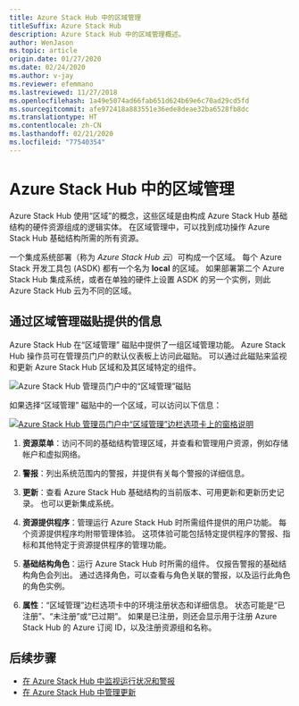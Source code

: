 ```yaml
---
title: Azure Stack Hub 中的区域管理
titleSuffix: Azure Stack Hub
description: Azure Stack Hub 中的区域管理概述。
author: WenJason
ms.topic: article
origin.date: 01/27/2020
ms.date: 02/24/2020
ms.author: v-jay
ms.reviewer: efemmano
ms.lastreviewed: 11/27/2018
ms.openlocfilehash: 1a49e5074ad66fab651d624b69e6c70ad29cd5fd
ms.sourcegitcommit: afe972418a883551e36ede8deae32ba6528fb8dc
ms.translationtype: HT
ms.contentlocale: zh-CN
ms.lasthandoff: 02/21/2020
ms.locfileid: "77540354"
---
```

# <a name="region-management-in-azure-stack-hub"></a>Azure Stack Hub 中的区域管理

Azure Stack Hub 使用“区域”的概念，这些区域是由构成 Azure Stack Hub 基础结构的硬件资源组成的逻辑实体。  在区域管理中，可以找到成功操作 Azure Stack Hub 基础结构所需的所有资源。

一个集成系统部署（称为 *Azure Stack Hub 云*）可构成一个区域。 每个 Azure Stack 开发工具包 (ASDK) 都有一个名为 **local** 的区域。 如果部署第二个 Azure Stack Hub 集成系统，或者在单独的硬件上设置 ASDK 的另一个实例，则此 Azure Stack Hub 云为不同的区域。

## <a name="information-available-through-the-region-management-tile"></a>通过区域管理磁贴提供的信息

Azure Stack Hub 在“区域管理”  磁贴中提供了一组区域管理功能。 Azure Stack Hub 操作员可在管理员门户的默认仪表板上访问此磁贴。 可以通过此磁贴来监视和更新 Azure Stack Hub 区域和及其区域特定的组件。

![Azure Stack Hub 管理员门户中的“区域管理”磁贴](media/azure-stack-region-management/image1.png)

如果选择“区域管理”  磁贴中的一个区域，可以访问以下信息：

[![Azure Stack Hub 管理员门户中“区域管理”边栏选项卡上的窗格说明](media/azure-stack-region-management/regionssm.png "Azure Stack Hub 管理员门户中的“区域管理”边栏选项卡")](media/azure-stack-region-management/regions.png#lightbox)

1. **资源菜单**：访问不同的基础结构管理区域，并查看和管理用户资源，例如存储帐户和虚拟网络。

2. **警报**：列出系统范围内的警报，并提供有关每个警报的详细信息。

3. **更新**：查看 Azure Stack Hub 基础结构的当前版本、可用更新和更新历史记录。 也可以更新集成系统。

4. **资源提供程序**：管理运行 Azure Stack Hub 时所需组件提供的用户功能。 每个资源提供程序均附带管理体验。 这项体验可能包括特定提供程序的警报、指标和其他特定于资源提供程序的管理功能。

5. **基础结构角色**：运行 Azure Stack Hub 时所需的组件。 仅报告警报的基础结构角色会列出。 通过选择角色，可以查看与角色关联的警报，以及运行此角色的角色实例。

6. **属性**：“区域管理”边栏选项卡中的环境注册状态和详细信息。 状态可能是“已注册”、“未注册”或“已过期”。    如果是已注册，则还会显示用于注册 Azure Stack Hub 的 Azure 订阅 ID，以及注册资源组和名称。

## <a name="next-steps"></a>后续步骤

- [在 Azure Stack Hub 中监视运行状况和警报](azure-stack-monitor-health.md)
- [在 Azure Stack Hub 中管理更新](azure-stack-updates.md)
